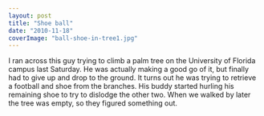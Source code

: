```yaml
---
layout: post
title: "Shoe ball"
date: "2010-11-18"
coverImage: "ball-shoe-in-tree1.jpg"
---
```


I ran across this guy trying to climb a palm tree on the University of Florida campus last Saturday. He was actually making a good go of it, but finally had to give up and drop to the ground. It turns out he was trying to retrieve a football and shoe from the branches. His buddy started hurling his remaining shoe to try to dislodge the other two. When we walked by later the tree was empty, so they figured something out.
